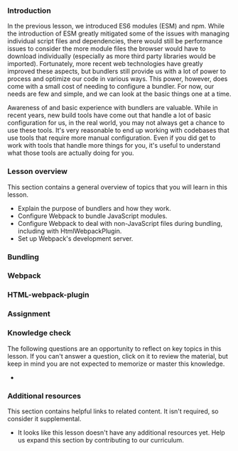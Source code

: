 ### Introduction

In the previous lesson, we introduced ES6 modules (ESM) and npm. While the introduction of ESM greatly mitigated some of the issues with managing individual script files and dependencies, there would still be performance issues to consider the more module files the browser would have to download individually (especially as more third party libraries would be imported). Fortunately, more recent web technologies have greatly improved these aspects, but bundlers still provide us with a lot of power to process and optimize our code in various ways. This power, however, does come with a small cost of needing to configure a bundler. For now, our needs are few and simple, and we can look at the basic things one at a time.

Awareness of and basic experience with bundlers are valuable. While in recent years, new build tools have come out that handle a lot of basic configuration for us, in the real world, you may not always get a chance to use these tools. It's very reasonable to end up working with codebases that use tools that require more manual configuration. Even if you did get to work with tools that handle more things for you, it's useful to understand what those tools are actually doing for you.

### Lesson overview

This section contains a general overview of topics that you will learn in this lesson.

- Explain the purpose of bundlers and how they work.
- Configure Webpack to bundle JavaScript modules.
- Configure Webpack to deal with non-JavaScript files during bundling, including with HtmlWebpackPlugin.
- Set up Webpack's development server.

### Bundling

### Webpack

### HTML-webpack-plugin

### Assignment

<div class="lesson-content__panel" markdown="1">

</div>

### Knowledge check

The following questions are an opportunity to reflect on key topics in this lesson. If you can't answer a question, click on it to review the material, but keep in mind you are not expected to memorize or master this knowledge.

-

### Additional resources

This section contains helpful links to related content. It isn't required, so consider it supplemental.

- It looks like this lesson doesn't have any additional resources yet. Help us expand this section by contributing to our curriculum.
